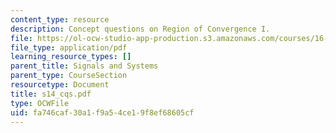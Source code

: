 ```yaml
---
content_type: resource
description: Concept questions on Region of Convergence I.
file: https://ol-ocw-studio-app-production.s3.amazonaws.com/courses/16-01-unified-engineering-i-ii-iii-iv-fall-2005-spring-2006/fa746caf30a1f9a54ce19f8ef68605cf_s14_cqs.pdf
file_type: application/pdf
learning_resource_types: []
parent_title: Signals and Systems
parent_type: CourseSection
resourcetype: Document
title: s14_cqs.pdf
type: OCWFile
uid: fa746caf-30a1-f9a5-4ce1-9f8ef68605cf
---
```

